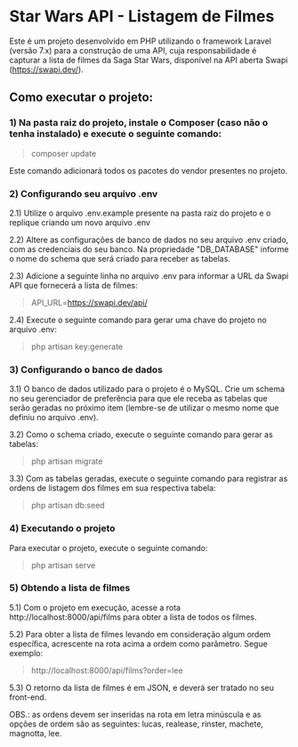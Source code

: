 
# Star Wars API - Listagem de Filmes

Este é um projeto desenvolvido em PHP utilizando o framework Laravel (versão 7.x) para a construção de uma API, cuja responsabilidade é capturar a lista de filmes da Saga Star Wars, disponível na API aberta Swapi (https://swapi.dev/).

## Como executar o projeto:

### 1) Na pasta raiz do projeto, instale o Composer (caso não o tenha instalado) e execute o seguinte comando:

> composer update

Este comando adicionará todos os pacotes do vendor presentes no projeto.

### 2) Configurando seu arquivo .env

2.1) Utilize o arquivo .env.example presente na pasta raiz do projeto e o replique criando um novo arquivo .env

2.2) Altere as configurações de banco de dados no seu arquivo .env criado, com as credenciais do seu banco. Na propriedade "DB_DATABASE" informe o nome do schema que será criado para receber as tabelas.

2.3) Adicione a seguinte linha no arquivo .env para informar a URL da Swapi API que fornecerá a lista de filmes:

> API_URL=https://swapi.dev/api/

2.4) Execute o seguinte comando para gerar uma chave do projeto no arquivo .env:

> php artisan key:generate

### 3) Configurando o banco de dados

3.1) O banco de dados utilizado para o projeto é o MySQL. Crie um schema no seu gerenciador de preferência para que ele receba as tabelas que serão geradas no próximo item (lembre-se de utilizar o mesmo nome que definiu no arquivo .env).

3.2) Como o schema criado, execute o seguinte comando para gerar as tabelas:

> php artisan migrate

3.3) Com as tabelas geradas, execute o seguinte comando para registrar as ordens de listagem dos filmes em sua respectiva tabela:

> php artisan db:seed

### 4) Executando o projeto

Para executar o projeto, execute o seguinte comando:

> php artisan serve

### 5) Obtendo a lista de filmes

5.1) Com o projeto em execução, acesse a rota http://localhost:8000/api/films para obter a lista de todos os filmes.

5.2) Para obter a lista de filmes levando em consideração algum ordem específica, acrescente na rota acima a ordem como parâmetro. Segue exemplo:

> http://localhost:8000/api/films?order=lee

5.3) O retorno da lista de filmes é em JSON, e deverá ser tratado no seu front-end.

OBS.: as ordens devem ser inseridas na rota em letra minúscula e as opções de ordem são as seguintes: lucas, realease, rinster, machete, magnotta, lee.

